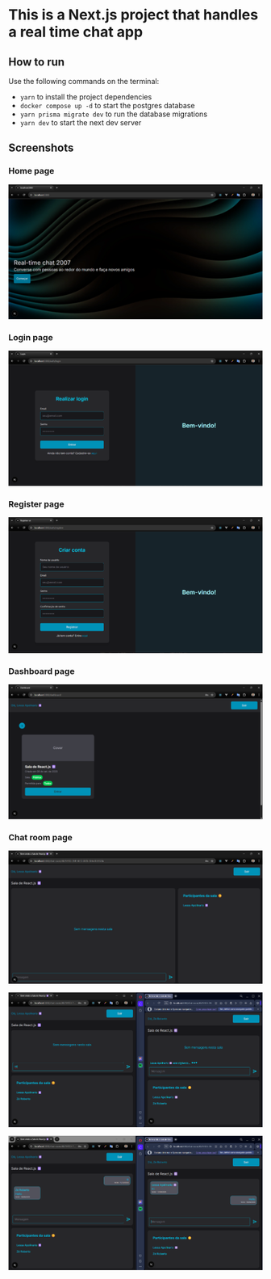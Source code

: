 # This is a Next.js project that handles a real time chat app

## How to run

Use the following commands on the terminal:

- `yarn` to install the project dependencies
- `docker compose up -d` to start the postgres database
- `yarn prisma migrate dev` to run the database migrations
- `yarn dev` to start the next dev server

## Screenshots

### Home page

![Home page screenshot](./src/assets/screenshots/image.png)

### Login page

![Login page screenshot](./src/assets/screenshots/image-1.png)

### Register page

![Register page screenshot](./src/assets/screenshots/image-2.png)

### Dashboard page

![Dashboard page screenshot](./src/assets/screenshots/image-3.png)

### Chat room page

![Chat room page screenshot](./src/assets/screenshots/image-4.png)

![Chat room message typing screenshot](./src/assets/screenshots/image-5.png)

![Chat room messages screenshot](./src/assets/screenshots/image-6.png)
